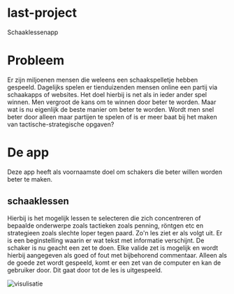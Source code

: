 # last-project
Schaaklessenapp

# Probleem
Er zijn miljoenen mensen die weleens een schaakspelletje hebben gespeeld. Dagelijks spelen er tienduizenden mensen online een partij via 
schaakapps of websites. Het doel hierbij is net als in ieder ander spel winnen.
Men vergroot de kans om te winnen door beter te worden. Maar wat is nu eigenlijk de beste manier om beter te worden. Wordt men snel beter door alleen maar partijen te spelen of is er meer baat bij het maken van tactische-strategische opgaven?

# De app
Deze app heeft als voornaamste doel om schakers die beter willen worden beter te maken. 

## schaaklessen
Hierbij is het mogelijk lessen te selecteren die zich concentreren of bepaalde onderwerpe zoals tactieken zoals penning, röntgen etc en strategieen zoals slechte loper tegen paard. Zo'n les ziet er als volgt uit. Er is een beginstelling waarin er wat tekst met informatie verschijnt. De schaker is nu geacht een zet te doen.
Elke valide zet is mogelijk en wordt hierbij aangegeven als goed of fout met bijbehorend commentaar. Alleen als de goede zet wordt gespeeld, komt er een zet van de computer en kan de gebruiker door. Dit gaat door tot de les is uitgespeeld.

![visulisatie](https://user-images.githubusercontent.com/36193067/40915619-1241fdc8-67fd-11e8-8c28-a6931369b5cc.png)


